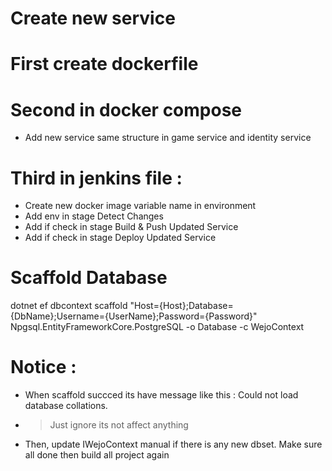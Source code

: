 # Create new service
# First create dockerfile

# Second in docker compose 
- Add new service same structure in game service and identity service

# Third in jenkins file :
- Create new docker image variable name in environment
- Add env in stage Detect Changes
- Add if check in stage Build & Push Updated Service
- Add if check in stage Deploy Updated Service

# Scaffold Database

dotnet ef dbcontext scaffold "Host={Host};Database={DbName};Username={UserName};Password={Password}" Npgsql.EntityFrameworkCore.PostgreSQL -o Database -c WejoContext

# Notice : 

- When scaffold succced its have message like this : Could not load database collations. 
- > Just ignore its not affect anything
- Then, update IWejoContext manual if there is any new dbset. Make sure all done then build all project again
